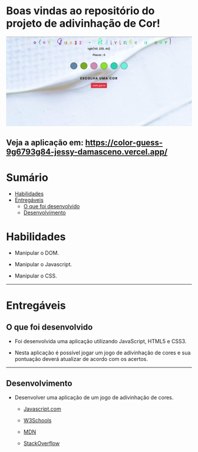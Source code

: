 # Boas vindas ao repositório do projeto de adivinhação de Cor!

<img src="./color-guess.png" alt="Color guess project" />

## Veja a aplicação em: https://color-guess-9g6793g84-jessy-damasceno.vercel.app/

# Sumário

- [Habilidades](#habilidades)
- [Entregáveis](#entregáveis)
  - [O que foi desenvolvido](#o-que-deverá-ser-desenvolvido)
  - [Desenvolvimento](#desenvolvimento)

# Habilidades

- Manipular o DOM.

- Manipular o Javascript.

- Manipular o CSS.

---

# Entregáveis

## O que foi desenvolvido

- Foi desenvolvida uma aplicação utilizando JavaScript, HTML5 e CSS3.

- Nesta aplicação é possível jogar um jogo de adivinhação de cores e sua pontuação deverá atualizar de acordo com os acertos.

---

## Desenvolvimento

- Desenvolver uma aplicação de um jogo de adivinhação de cores.

  * [Javascript.com](http://javascript.com/)

  * [W3Schools](https://www.w3schools.com/js/default.asp)

  * [MDN](https://developer.mozilla.org/pt-BR/docs/Web/JavaScript)

  * [StackOverflow](https://pt.stackoverflow.com/questions/tagged/javascript)
